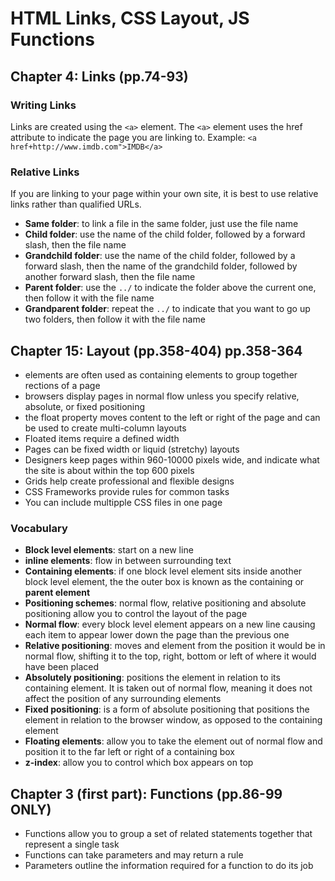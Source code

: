 # HTML Links, CSS Layout, JS Functions

## Chapter 4: Links (pp.74-93)

### Writing Links

Links are created using the `<a>` element. The `<a>` element uses the href attribute to indicate the page you are linking to. Example: `<a href+http://www.imdb.com">IMDB</a>`

### Relative Links

If you are linking to your page within your own site, it is best to use relative links rather than qualified URLs.

* **Same folder**: to link a file in the same folder, just use the file name
* **Child folder**: use the name of the child folder, followed by a forward slash, then the file name
* **Grandchild folder**: use the name of the child folder, followed by a forward slash, then the name of the grandchild folder, followed by another forward slash, then the file name
* **Parent folder**: use the `../` to indicate the folder above the current one, then follow it with the file name
* **Grandparent folder**: repeat the `../` to indicate that you want to go up two folders, then follow it with the file name

## Chapter 15: Layout (pp.358-404) pp.358-364

* <div> elements are often used as containing elements to group together rections of a page
* browsers display pages in normal flow unless you specify relative, absolute, or fixed positioning
* the float property moves content to the left or right of the page and can be used to create multi-column layouts
* Floated items require a defined width
* Pages can be fixed width or liquid (stretchy) layouts
* Designers keep pages within 960-10000 pixels wide, and indicate what the site is about within the top 600 pixels
* Grids help create professional and flexible designs
* CSS Frameworks provide rules for common tasks
* You can include multipple CSS files in one page

### Vocabulary

* **Block level elements**: start on a new line
* **inline elements**: flow in between surrounding text
* **Containing elements**: if one block level element sits inside another block level element, the the outer box is known as the containing or **parent element**
* **Positioning schemes**: normal flow, relative positioning and absolute positioning allow you to control the layout of the page
* **Normal flow**: every block level element appears on a new line causing each item to appear lower down the page than the previous one
* **Relative positioning**: moves and element from the position it would be in normal flow, shifting it to the top, right, bottom or left of where it would have been placed
* **Absolutely positioning**: positions the element in relation to its containing element. It is taken out of normal flow, meaning it does not affect the position of any surrounding elements
* **Fixed positioning**: is a form of absolute positioning that positions the element in relation to the browser window, as opposed to the containing element
* **Floating elements**: allow you to take the element out of normal flow and position it to the far left or right of a containing box
* **z-index**: allow you to control which box appears on top

## Chapter 3 (first part): Functions (pp.86-99 ONLY)

* Functions allow you to group a set of related statements together that represent a single task
* Functions can take parameters and may return a rule
* Parameters outline the information required for a function to do its job